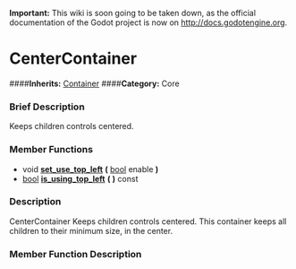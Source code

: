 **Important:** This wiki is soon going to be taken down, as the official documentation of the Godot project is now on http://docs.godotengine.org.

#  CenterContainer  
####**Inherits:** [Container](class_container)
####**Category:** Core

###  Brief Description  
Keeps children controls centered.

###  Member Functions 
  * void  **[set&#95;use&#95;top&#95;left](#set_use_top_left)**  **(** [bool](class_bool) enable  **)**
  * [bool](class_bool)  **[is&#95;using&#95;top&#95;left](#is_using_top_left)**  **(** **)** const

###  Description  
CenterContainer Keeps children controls centered. This container keeps all children to their minimum size, in the center.

###  Member Function Description  

